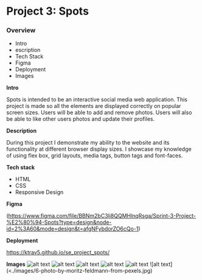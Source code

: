 # Project 3: Spots

### Overview

- Intro
- escription
- Tech Stack
- Figma
- Deployment
- Images

**Intro**

Spots is intended to be an interactive social media web application. This project is made so all the elements are displayed correctly on popular screen sizes. Users will be able to add and remove photos. Users will also be able to like other users photos and update their profiles.

**Description**

During this project I demonstrate my ability to the website and its functionality at different browser display sizes. I showcase my knowledge of using flex box, grid layouts, media tags, button tags and font-faces.

**Tech stack**

- HTML
- CSS
- Responsive Design

**Figma**

(https://www.figma.com/file/BBNm2bC3lj8QQMHlnqRsga/Sprint-3-Project-%E2%80%94-Spots?type=design&node-id=2%3A60&mode=design&t=afgNFybdorZO6cQo-1)

**Deployment**

https://ktrav5.github.io/se_project_spots/

**Images**
![alt text](./images/1-photo-by-moritz-feldmann-from-pexels.jpg)
![alt text](./images/2-photo-by-ceiline-from-pexels.jpg)
![alt text](./images/3-photo-by-tubanur-dogan-from-pexels.jpg)
![alt text](./images/4-photo-by-maurice-laschet-from-pexels.jpg)
![alt text](./images/5-photo-by-van-anh-nguyen-from-pexels.jpg)
![alt text](<./images/6-photo-by-moritz-feldmann-from-pexels.jpg)
